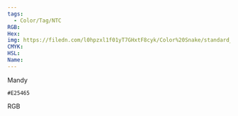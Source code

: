 ```yaml
---
tags:
  - Color/Tag/NTC
RGB:
Hex:
img: https://filedn.com/l0hpzxl1f01yT7GHxtF8cyk/Color%20Snake/standard_csv_to_svg/%23/E25465.svg
CMYK:
HSL:
Name:
---
```

Mandy
```palette
#E25465
```
RGB
